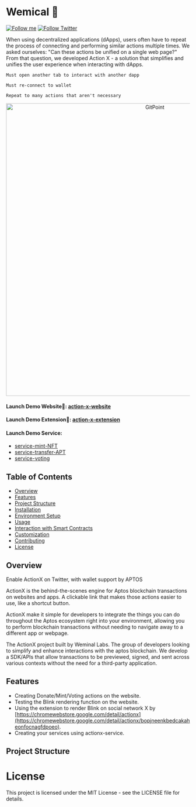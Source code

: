# Wemical 🧪
[![Follow me](https://img.shields.io/github/followers/Weminal-labs?label=follow%20me&style=social)](https://github.com/Weminal-labs)
[![Follow Twitter](https://img.shields.io/twitter/follow/blueedgetechno?label=Follow%20me&style=social)](https://x.com/ActionxSocial)

When using decentralized applications (dApps), users often have to repeat the process of connecting and performing similar actions multiple times. We asked ourselves: "Can these actions be unified on a single web page?" From that question, we developed Action X - a solution that simplifies and unifies the user experience when interacting with dApps. 

    Must open another tab to interact with another dapp 

    Must re-connect to wallet 

    Repeat to many actions that aren't necessary

<p align="center">
  <a href="https://gitpoint.co/">
    <img alt="GitPoint" title="GitPoint" src="https://lh3.googleusercontent.com/7TDlVr_Cjp71T246iv24bzPxd6fjmGCqllDPvFfPEGe2h_x3THRpaAsBeaGKrSv2gk9WJmSpgzm8gahxuui_2k5N4w=s60" width="800">
  </a>
</p>

#### Launch Demo Website🌈: [action-x-website](https://action-x-frontend.vercel.app/)
#### Launch Demo Extension🌈: [action-x-extension](https://chromewebstore.google.com/detail/actionx/bopjneenkbedcakaheonfocnagfdpoeo)
#### Launch Demo Service: 
 - [service-mint-NFT](https://server.actionxapt.com/api/actions/mint-nft)
 - [service-transfer-APT](https://server.actionxapt.com/api/actions/transfer-apt)
 - [service-voting](https://server.actionxapt.com/api/actions/voting)




## Table of Contents
- [Overview](#overview)
- [Features](#features)
- [Project Structure](#project-structure)
- [Installation](#installation)
- [Environment Setup](#environment-setup)
- [Usage](#usage)
- [Interaction with Smart Contracts](#interaction-with-smart-contracts)
- [Customization](#customization)
- [Contributing](#contributing)
- [License](#license)

## Overview
Enable ActionX on Twitter, with wallet support by APTOS

ActionX is the behind-the-scenes engine for Aptos blockchain transactions on websites and apps. A clickable link that makes those actions easier to use, like a shortcut button.

ActionX make it simple for developers to integrate the things you can do throughout the Aptos ecosystem right into your environment, allowing you to perform blockchain transactions without needing to navigate away to a different app or webpage.

The ActionX project built by Weminal Labs. The group of developers looking to simplify and enhance interactions with the aptos blockchain. We develop a SDK/APIs that allow transactions to be  previewed, signed, and sent across various contexts without the need for a third-party application.

## Features
- Creating Donate/Mint/Voting actions on the website.
- Testing the Blink rendering function on the website.
- Using the extension to render Blink on social network X by [https://chromewebstore.google.com/detail/actionx](https://chromewebstore.google.com/detail/actionx/bopjneenkbedcakaheonfocnagfdpoeo).
- Creating your services using actionx-service.

## Project Structure



# License
This project is licensed under the MIT License - see the LICENSE file for details.